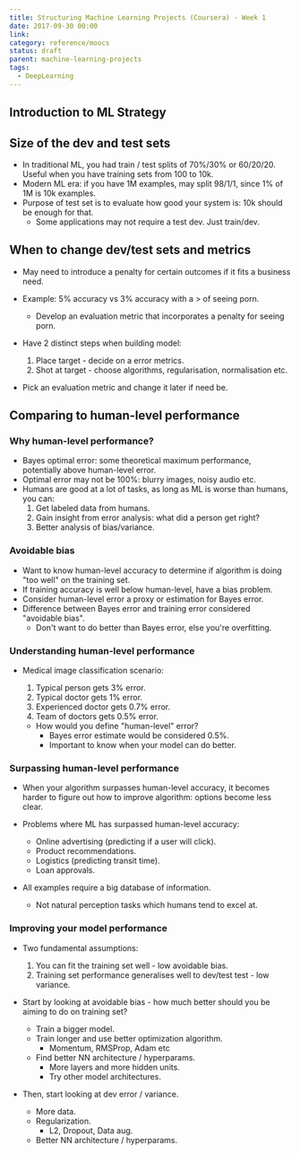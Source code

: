 ```yaml
---
title: Structuring Machine Learning Projects (Coursera) - Week 1
date: 2017-09-30 00:00
link: 
category: reference/moocs
status: draft
parent: machine-learning-projects
tags:
  - DeepLearning
---
```


## Introduction to ML Strategy

## Size of the dev and test sets

* In traditional ML, you had train / test splits of 70%/30% or 60/20/20. Useful when you have training sets from 100 to 10k.
* Modern ML era: if you have 1M examples, may split 98/1/1, since 1% of 1M is 10k examples.
* Purpose of test set is to evaluate how good your system is: 10k should be enough for that.
  * Some applications may not require a test dev. Just train/dev.

## When to change dev/test sets and metrics

* May need to introduce a penalty for certain outcomes if it fits a business need.
* Example: 5% accuracy vs 3% accuracy with a > of seeing porn.
  * Develop an evaluation metric that incorporates a penalty for seeing porn.

* Have 2 distinct steps when building model:
    1. Place target - decide on a error metrics.
    2. Shot at target - choose algorithms, regularisation, normalisation etc.

* Pick an evaluation metric and change it later if need be.

## Comparing to human-level performance

### Why human-level performance?

* Bayes optimal error: some theoretical maximum performance, potentially above human-level error.
* Optimal error may not be 100%: blurry images, noisy audio etc.
* Humans are good at a lot of tasks, as long as ML is worse than humans, you can:
    1. Get labeled data from humans.
    2. Gain insight from error analysis: what did a person get right?
    3. Better analysis of bias/variance.

### Avoidable bias

* Want to know human-level accuracy to determine if algorithm is doing "too well" on the training set.
* If training accuracy is well below human-level, have a bias problem.
* Consider human-level error a proxy or estimation for Bayes error.
* Difference between Bayes error and training error considered "avoidable bias".
	* Don't want to do better than Bayes error, else you're overfitting.

### Understanding human-level performance

* Medical image classification scenario:

  1. Typical person gets 3% error.
  2. Typical doctor gets 1% error.
  3. Experienced doctor gets 0.7% error.
  4. Team of doctors gets 0.5% error.

  * How would you define "human-level" error?
      * Bayes error estimate would be considered 0.5%.
      * Important to know when your model can do better.

### Surpassing human-level performance

* When your algorithm surpasses human-level accuracy, it becomes harder to figure out how to improve algorithm: options become less clear.
* Problems where ML has surpassed human-level accuracy:

    * Online advertising (predicting if a user will click).
    * Product recommendations.
    * Logistics (predicting transit time).
    * Loan approvals.

* All examples require a big database of information.
	* Not natural perception tasks which humans tend to excel at.

### Improving your model performance

* Two fundamental assumptions:
    1. You can fit the training set well - low avoidable bias.
    2. Training set performance generalises well to dev/test test - low variance.

* Start by looking at avoidable bias - how much better should you be aiming to do on training set?
    * Train a bigger model.
    * Train longer and use better optimization algorithm.
		* Momentum, RMSProp, Adam etc
    * Find better NN architecture / hyperparams.
        * More layers and more hidden units.
        * Try other model architectures.
* Then, start looking at dev error / variance.
	* More data.
	* Regularization.
		* L2, Dropout, Data aug.
	* Better NN architecture / hyperparams.